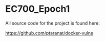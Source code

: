# EC700_Epoch1

All source code for the project is found here:  

https://github.com/ptaranat/docker-vulns
